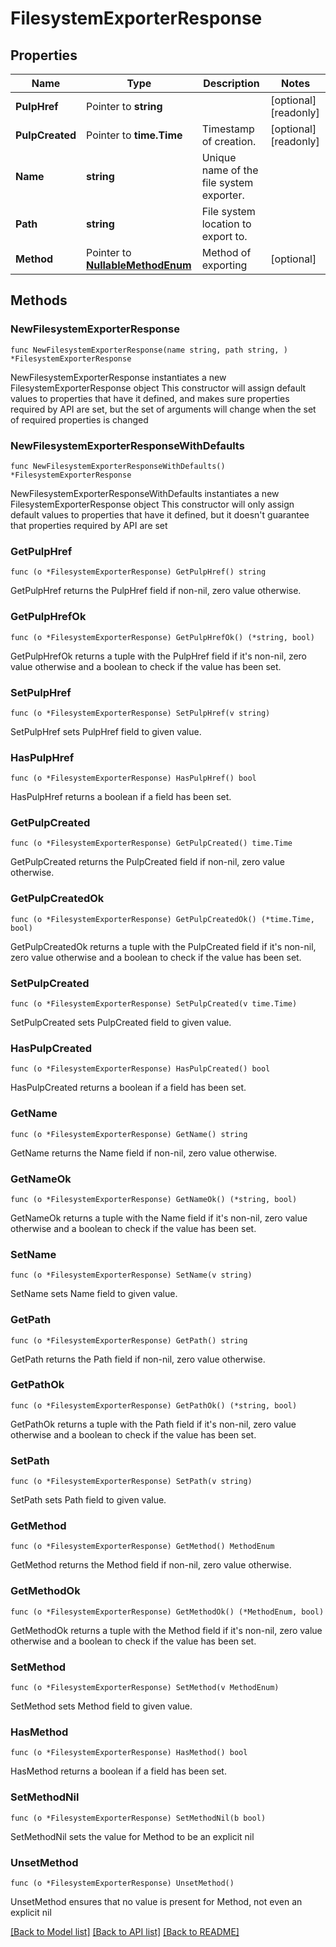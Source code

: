# FilesystemExporterResponse

## Properties

Name | Type | Description | Notes
------------ | ------------- | ------------- | -------------
**PulpHref** | Pointer to **string** |  | [optional] [readonly] 
**PulpCreated** | Pointer to **time.Time** | Timestamp of creation. | [optional] [readonly] 
**Name** | **string** | Unique name of the file system exporter. | 
**Path** | **string** | File system location to export to. | 
**Method** | Pointer to [**NullableMethodEnum**](MethodEnum.md) | Method of exporting | [optional] 

## Methods

### NewFilesystemExporterResponse

`func NewFilesystemExporterResponse(name string, path string, ) *FilesystemExporterResponse`

NewFilesystemExporterResponse instantiates a new FilesystemExporterResponse object
This constructor will assign default values to properties that have it defined,
and makes sure properties required by API are set, but the set of arguments
will change when the set of required properties is changed

### NewFilesystemExporterResponseWithDefaults

`func NewFilesystemExporterResponseWithDefaults() *FilesystemExporterResponse`

NewFilesystemExporterResponseWithDefaults instantiates a new FilesystemExporterResponse object
This constructor will only assign default values to properties that have it defined,
but it doesn't guarantee that properties required by API are set

### GetPulpHref

`func (o *FilesystemExporterResponse) GetPulpHref() string`

GetPulpHref returns the PulpHref field if non-nil, zero value otherwise.

### GetPulpHrefOk

`func (o *FilesystemExporterResponse) GetPulpHrefOk() (*string, bool)`

GetPulpHrefOk returns a tuple with the PulpHref field if it's non-nil, zero value otherwise
and a boolean to check if the value has been set.

### SetPulpHref

`func (o *FilesystemExporterResponse) SetPulpHref(v string)`

SetPulpHref sets PulpHref field to given value.

### HasPulpHref

`func (o *FilesystemExporterResponse) HasPulpHref() bool`

HasPulpHref returns a boolean if a field has been set.

### GetPulpCreated

`func (o *FilesystemExporterResponse) GetPulpCreated() time.Time`

GetPulpCreated returns the PulpCreated field if non-nil, zero value otherwise.

### GetPulpCreatedOk

`func (o *FilesystemExporterResponse) GetPulpCreatedOk() (*time.Time, bool)`

GetPulpCreatedOk returns a tuple with the PulpCreated field if it's non-nil, zero value otherwise
and a boolean to check if the value has been set.

### SetPulpCreated

`func (o *FilesystemExporterResponse) SetPulpCreated(v time.Time)`

SetPulpCreated sets PulpCreated field to given value.

### HasPulpCreated

`func (o *FilesystemExporterResponse) HasPulpCreated() bool`

HasPulpCreated returns a boolean if a field has been set.

### GetName

`func (o *FilesystemExporterResponse) GetName() string`

GetName returns the Name field if non-nil, zero value otherwise.

### GetNameOk

`func (o *FilesystemExporterResponse) GetNameOk() (*string, bool)`

GetNameOk returns a tuple with the Name field if it's non-nil, zero value otherwise
and a boolean to check if the value has been set.

### SetName

`func (o *FilesystemExporterResponse) SetName(v string)`

SetName sets Name field to given value.


### GetPath

`func (o *FilesystemExporterResponse) GetPath() string`

GetPath returns the Path field if non-nil, zero value otherwise.

### GetPathOk

`func (o *FilesystemExporterResponse) GetPathOk() (*string, bool)`

GetPathOk returns a tuple with the Path field if it's non-nil, zero value otherwise
and a boolean to check if the value has been set.

### SetPath

`func (o *FilesystemExporterResponse) SetPath(v string)`

SetPath sets Path field to given value.


### GetMethod

`func (o *FilesystemExporterResponse) GetMethod() MethodEnum`

GetMethod returns the Method field if non-nil, zero value otherwise.

### GetMethodOk

`func (o *FilesystemExporterResponse) GetMethodOk() (*MethodEnum, bool)`

GetMethodOk returns a tuple with the Method field if it's non-nil, zero value otherwise
and a boolean to check if the value has been set.

### SetMethod

`func (o *FilesystemExporterResponse) SetMethod(v MethodEnum)`

SetMethod sets Method field to given value.

### HasMethod

`func (o *FilesystemExporterResponse) HasMethod() bool`

HasMethod returns a boolean if a field has been set.

### SetMethodNil

`func (o *FilesystemExporterResponse) SetMethodNil(b bool)`

 SetMethodNil sets the value for Method to be an explicit nil

### UnsetMethod
`func (o *FilesystemExporterResponse) UnsetMethod()`

UnsetMethod ensures that no value is present for Method, not even an explicit nil

[[Back to Model list]](../README.md#documentation-for-models) [[Back to API list]](../README.md#documentation-for-api-endpoints) [[Back to README]](../README.md)


